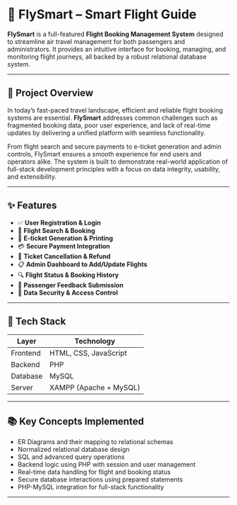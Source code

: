 # 🛫 FlySmart – Smart Flight Guide

**FlySmart** is a full-featured **Flight Booking Management System** designed to streamline air travel management for both passengers and administrators. It provides an intuitive interface for booking, managing, and monitoring flight journeys, all backed by a robust relational database system.

---

## 📌 Project Overview

In today’s fast-paced travel landscape, efficient and reliable flight booking systems are essential. **FlySmart** addresses common challenges such as fragmented booking data, poor user experience, and lack of real-time updates by delivering a unified platform with seamless functionality.

From flight search and secure payments to e-ticket generation and admin controls, FlySmart ensures a smooth experience for end users and operators alike. The system is built to demonstrate real-world application of full-stack development principles with a focus on data integrity, usability, and extensibility.

---

## ✨ Features

- ✅ **User Registration & Login**
- 🛫 **Flight Search & Booking**
- 🧾 **E-ticket Generation & Printing**
- 💳 **Secure Payment Integration**
- 🔁 **Ticket Cancellation & Refund**
- 📋 **Admin Dashboard to Add/Update Flights**
- 🔍 **Flight Status & Booking History**
- 💬 **Passenger Feedback Submission**
- 🔐 **Data Security & Access Control**

---

## 🧰 Tech Stack

| Layer       | Technology               |
|-------------|---------------------------|
| Frontend    | HTML, CSS, JavaScript     |
| Backend     | PHP                       |
| Database    | MySQL                     |
| Server      | XAMPP (Apache + MySQL)    |

---

## 📚 Key Concepts Implemented

- ER Diagrams and their mapping to relational schemas
- Normalized relational database design
- SQL and advanced query operations
- Backend logic using PHP with session and user management
- Real-time data handling for flight and booking status
- Secure database interactions using prepared statements
- PHP-MySQL integration for full-stack functionality

---
